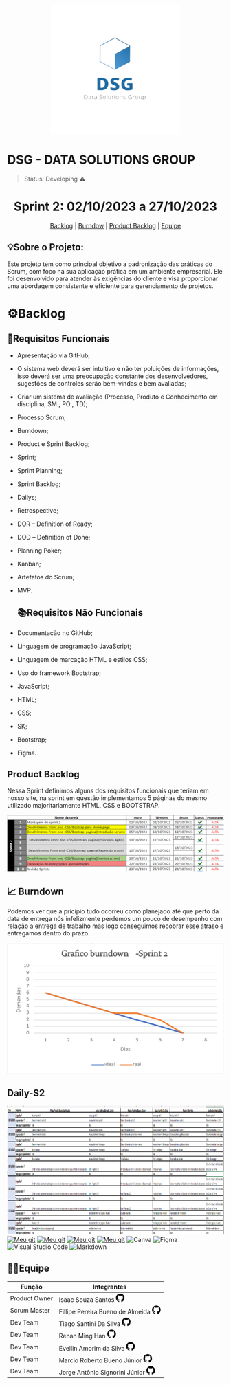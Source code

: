 <p align="center">
  <img src="img/DSG.png" width="300" height="300">
</p>
<h1>DSG - DATA SOLUTIONS GROUP</h1>

 > Status: Developing ⚠️

<h1 align="center">Sprint 2: 02/10/2023 a 27/10/2023 </h1>
<p align="center">
  <a href="#backlog">Backlog</a> |
  <a href="">Burndow</a> |
  <a href="">Product Backlog</a> |
  <a href="">Equipe</a> 

<h2>💡Sobre o Projeto:</h2>

Este projeto tem como principal objetivo a padronização das práticas do Scrum, com foco na sua aplicação prática em um ambiente empresarial. Ele foi desenvolvido para atender às exigências do cliente e visa proporcionar uma abordagem consistente e eficiente para gerenciamento de projetos.

<span id="backlog"></span> 
<h1>⚙️Backlog</h1>

## 📝Requisitos Funcionais
* Apresentação via GitHub;
* O sistema web deverá ser intuitivo e não ter poluições de informações, isso deverá ser uma preocupação constante dos desenvolvedores, sugestões de controles serão bem-vindas e bem avaliadas;
* Criar um sistema de avaliação (Processo, Produto e Conhecimento em disciplina, SM., PO., TD);
* Processo Scrum;
* Burndown;
* Product e Sprint Backlog;
* Sprint;
* Sprint Planning;
* Sprint Backlog;
* Dailys;
* Retrospective;
* DOR – Definition of Ready;
* DOD – Definition of Done;
* Planning Poker;
* Kanban;
* Artefatos do Scrum;
* MVP.

  ## 📚Requisitos Não Funcionais
* Documentação no GitHub;
* Linguagem de programação JavaScript;
* Linguagem de marcação HTML e estilos CSS;
* Uso do framework Bootstrap;
* JavaScript;
* HTML;
* CSS;
* SK;
* Bootstrap;
* Figma.

<h2>Product Backlog</h2>
<p>Nessa Sprint definimos alguns dos requisitos funcionais que teriam em nosso site, na sprint em questão implementamos 5 páginas do mesmo utilizado majoritariamente HTML, CSS e BOOTSTRAP.</p>
<div align="center">
<img  src="img/ProductBacklogSprint2.png">
</div>
<span id="burndown"></span>

## 📈 Burndown

<p>
Podemos ver que a pricípio tudo ocorreu como planejado até que perto da data de entrega nós infelizmente perdemos um pouco de desempenho com relação a entrega de trabalho mas logo conseguimos recobrar esse atraso e entregamos dentro do prazo.
</p>
<p align="center">
<img src="img/BurndownSprint2.png">
</p>



<h2>Daily-S2</h2>
<img src="https://github.com/API-DSG-1/Projeto-API/blob/main/Sprint%202/img/Daily-S2.png" width="100%" height="300"
## 🚀Ferramentas Utilizadas

[![Meu git](https://img.shields.io/badge/HTML-239120?style=for-the-badge&logo=html5&logoColor=white)]()
[![Meu git](https://img.shields.io/badge/CSS-239120?&style=for-the-badge&logo=css3&logoColor=white)]()
[![Meu git](https://img.shields.io/badge/JavaScript-F7DF1E?style=for-the-badge&logo=javascript&logoColor=black)]()
[![Meu git](https://img.shields.io/badge/Bootstrap-563D7C?style=for-the-badge&logo=bootstrap&logoColor=white)]()
![Canva](https://img.shields.io/badge/Canva-%2300C4CC.svg?style=for-the-badge&logo=Canva&logoColor=white)
![Figma](https://img.shields.io/badge/figma-%23F24E1E.svg?style=for-the-badge&logo=figma&logoColor=white)
![Visual Studio Code](https://img.shields.io/badge/Visual%20Studio%20Code-0078d7.svg?style=for-the-badge&logo=visual-studio-code&logoColor=white)
![Markdown](https://img.shields.io/badge/markdown-%23000000.svg?style=for-the-badge&logo=markdown&logoColor=white)

## 👩‍💻Equipe

| Função         | Integrantes           |
| ---------------|-----------------------|
| Product Owner  | Isaac Souza Santos <a href="img/GIT.png" target="_blank"><img src="img/GIT.png" width=20px height=20px></a> |
| Scrum Master    | Fillipe Pereira Bueno de Almeida <a href="https://github.com/FPbueno" target="_blank"><img src="img/GIT.png" width=20px height=20px></a> |
| Dev Team | Tiago Santini Da Silva <a href="https://github.com/TiagoSan23" target="_blank"><img src="img/GIT.png" width=20px height=20px></a> |
| Dev Team | Renan Ming Han <a href="https://github.com/MingRenan" target="_blank"><img src="img/GIT.png" width=20px height=20px></a> |
| Dev Team | Evellin Amorim da Silva <a href="https://github.com/evellsil" target="_blank"><img src="img/GIT.png" width=20px height=20px></a> |
| Dev Team | Marcio Roberto Bueno Júnior <a href="https://github.com/MarcinBueno" target="_blank"><img src="img/GIT.png" width=20px height=20px></a> |
| Dev Team | Jorge Antônio Signorini Júnior <a href="https://github.com/JorgeJuniorSignorini" target="_blank"><img src="img/GIT.png" width=20px height=20px></a> |
